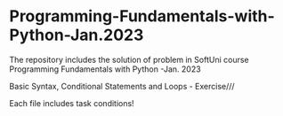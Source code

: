 # Programming-Fundamentals-with-Python-Jan.2023
The repository includes the solution of problem in SoftUni course Programming Fundamentals with Python -Jan. 2023

Basic Syntax, Conditional Statements and Loops - Exercise///

Each file includes task conditions!